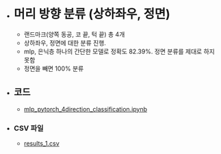 - # 머리 방향 분류 (상하좌우, 정면)
	- 랜드마크(양쪽 동공, 코 끝, 턱 끝) 총 4개
	- 상하좌우, 정면에 대한 분류 진행.
	- mlp, 은닉층 하나의 간단한 모델로 정확도 82.39%. 정면 분류를 제대로 하지 못함
	- 정면을 빼면 100% 분류
- ## 코드
	- [mlp_pytorch_4direction_classification.ipynb](../assets/mlp_pytorch_4direction_classification_1725791838464_0.ipynb)
- ### CSV 파일
	- [results_1.csv](../assets/results_1_1725791983131_0.csv)
